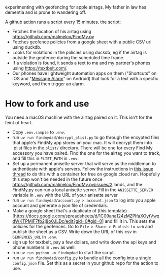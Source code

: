 experimenting with geofencing for apple airtags.
My father in law has dementia and is prone to wandering off.

A github action runs a script every 15 minutes. the script:
- Fetches the location of his airtag using https://github.com/malmeloo/FindMy.py
- Fetches geofence policies from a google sheet with a public CSV url using duckdb.
- Looks for violations in the policies using duckdb, eg if the airtag is outside
  the geofence during the scheduled time frame.
- If a violation is found, it sends a text to me and my partner's phones using https://textbelt.com/.
- Our phones have lightweight automation apps on them ("Shortcuts" on iOS and "[Message Alarm](https://play.google.com/store/apps/details?id=com.app.messagealarm&hl=en_US)" on Android) that
  look for a text with a specfic keyword, and then trigger an alarm.

# How to fork and use

You need a macOS machine with the airtag paired on it.
This isn't for the feint of heart.

- Copy `.env.sample` to `.env`.
- run `uv run findmydad/decrypt_plist.py` to go through the encypted files that
  apple's FindMy app stores on your mac. It will decrypt them into .plist files
  in the `plist/` directory. There will be one for every Find My accessory you have paired.
  Find the one for the airtag you want to track, and fill this in `PLIST_PATH` in `.env`.
- Set up a permanent anisette server that will serve as the middleman to authenticate with
  apple's servers. Follow the instructions in [this issue thread](https://github.com/malmeloo/FindMy.py/issues/48#issuecomment-2901848737) to do this with a container for free on google cloud run.
  Hopefully this step won't be needed in the future
  once https://github.com/malmeloo/FindMy.py/issues/2 lands, and the FindMy.py
  can run a local anisette server.
  Fill in the `ANISSETTE_SERVER` variable in `.env` with the URL of your anisette server.
- run `uv run findmydad/account.py > account.json` to log into you apple account and generate
  a json file of credentials.
- Make a google sheet that's a duplicate of (this template)[https://docs.google.com/spreadsheets/d/1C09ana124zMZPIfaXOytVwqdWKTPMIF7fb2j8o0JLDc/edit?gid=0#gid=0] and fill it in.
  This sets the policies for the geofences.
  Go to `File > Share > Publish to web` and publish the sheet as a CSV.
  Write down the URL of this csv in `GEOFENCES_URL` in `.env`.
- sign up for textbelt, pay a few dollars, and write down the api keys and phone numbers
  in `.env` as well.
- run `uv run python -m findmydad` to start the script.
- run `uv run findmydad/config.py` to bundle all the config into a single `config.json` file.
  Set this as a secret in your github repo for the action to use.